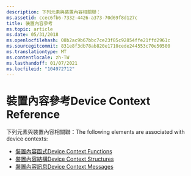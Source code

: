 ```yaml
---
description: 下列元素與裝置內容相關聯：
ms.assetid: ccec6fb6-7332-4426-a373-70d69f8d127c
title: 裝置內容參考
ms.topic: article
ms.date: 05/31/2018
ms.openlocfilehash: 08b2ac9b67bbc7ce23f85c92854ffe21ffd2961c
ms.sourcegitcommit: 831e8f3db78ab820e1710cede244553c70e50500
ms.translationtype: MT
ms.contentlocale: zh-TW
ms.lasthandoff: 01/07/2021
ms.locfileid: "104972712"
---
```

# <a name="device-context-reference"></a><span data-ttu-id="62b01-103">裝置內容參考</span><span class="sxs-lookup"><span data-stu-id="62b01-103">Device Context Reference</span></span>

<span data-ttu-id="62b01-104">下列元素與裝置內容相關聯：</span><span class="sxs-lookup"><span data-stu-id="62b01-104">The following elements are associated with device contexts:</span></span>

-   [<span data-ttu-id="62b01-105">裝置內容函式</span><span class="sxs-lookup"><span data-stu-id="62b01-105">Device Context Functions</span></span>](device-context-functions.md)
-   [<span data-ttu-id="62b01-106">裝置內容結構</span><span class="sxs-lookup"><span data-stu-id="62b01-106">Device Context Structures</span></span>](device-context-structures.md)
-   [<span data-ttu-id="62b01-107">裝置內容訊息</span><span class="sxs-lookup"><span data-stu-id="62b01-107">Device Context Messages</span></span>](device-context-messages.md)

 

 



